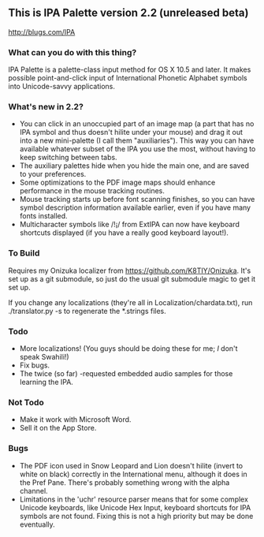 ## This is IPA Palette version 2.2 (unreleased beta)
<http://blugs.com/IPA>

### What can you do with this thing?

IPA Palette is a palette-class input method for OS X 10.5 and later.
It makes possible point-and-click input of International Phonetic
Alphabet symbols into Unicode-savvy applications.

### What's new in 2.2?

* You can click in an unoccupied part of an image map (a part that has no
  IPA symbol and thus doesn't hilite under your mouse) and drag it out into
  a new mini-palette (I call them "auxiliaries").
  This way you can have available whatever subset of the IPA you
  use the most, without having to keep switching between tabs.
* The auxiliary palettes hide when you hide the main one, and are saved to
  your preferences.
* Some optimizations to the PDF image maps should enhance performance
  in the mouse tracking routines.
* Mouse tracking starts up before font scanning finishes, so you can have symbol
  description information available earlier, even if you have many fonts installed.
* Multicharacter symbols like /ǃ¡/ from ExtIPA can now have keyboard shortcuts
  displayed (if you have a really good keyboard layout!).

### To Build

Requires my Onizuka localizer from <https://github.com/K8TIY/Onizuka>.
It's set up as a git submodule, so just do the usual git submodule
magic to get it set up.

If you change any localizations (they're all in Localization/chardata.txt),
run ./translator.py -s to regenerate the *.strings files.

### Todo

* More localizations! (You guys should be doing these for me; *I* don't
  speak Swahili!)
* Fix bugs.
* The twice (so far) -requested embedded audio samples for those
  learning the IPA.

### Not Todo

* Make it work with Microsoft Word.
* Sell it on the App Store.

### Bugs

* The PDF icon used in Snow Leopard and Lion doesn't hilite
  (invert to white on black)
  correctly in the International menu, although it does in the Pref Pane.
  There's probably something wrong with the alpha channel.
* Limitations in the 'uchr' resource parser means that for some complex
  Unicode keyboards, like Unicode Hex Input, keyboard shortcuts for
  IPA symbols are not found. Fixing this is not a high priority but
  may be done eventually.
